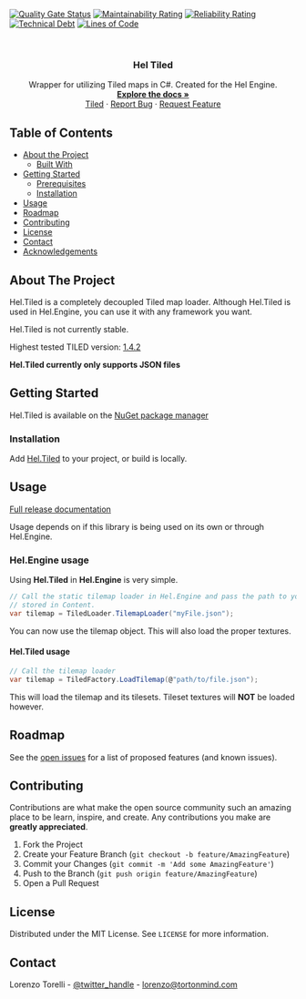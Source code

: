 
<!-- PROJECT SHIELDS -->
<!--
-->
[![Quality Gate Status](https://sonarcloud.io/api/project_badges/measure?project=HelEngine_Hel.Tiled&metric=alert_status)](https://sonarcloud.io/dashboard?id=HelEngine_Hel.Tiled)
[![Maintainability Rating](https://sonarcloud.io/api/project_badges/measure?project=HelEngine_Hel.Tiled&metric=sqale_rating)](https://sonarcloud.io/dashboard?id=HelEngine_Hel.Tiled)
[![Reliability Rating](https://sonarcloud.io/api/project_badges/measure?project=HelEngine_Hel.Tiled&metric=reliability_rating)](https://sonarcloud.io/dashboard?id=HelEngine_Hel.Tiled)
[![Technical Debt](https://sonarcloud.io/api/project_badges/measure?project=HelEngine_Hel.Tiled&metric=sqale_index)](https://sonarcloud.io/dashboard?id=HelEngine_Hel.Tiled)
[![Lines of Code](https://sonarcloud.io/api/project_badges/measure?project=HelEngine_Hel.Tiled&metric=ncloc)](https://sonarcloud.io/dashboard?id=HelEngine_Hel.Tiled)



<!-- PROJECT LOGO -->
<br />
<p align="center">

  <h3 align="center">Hel Tiled</h3>

  <p align="center">
    Wrapper for utilizing Tiled maps in C#. Created for the Hel Engine.
    <br />
    <a href="https://github.com/HelEngine/Hel.Tiled"><strong>Explore the docs »</strong></a>
    <br />
    <a href="https://www.mapeditor.org/">Tiled</a>
    ·
    <a href="https://github.com/HelEngine/Hel.Tiled/issues">Report Bug</a>
    ·
    <a href="https://github.com/HelEngine/Hel.Tiled/issues">Request Feature</a>
  </p>
</p>



<!-- TABLE OF CONTENTS -->
## Table of Contents

* [About the Project](#about-the-project)
  * [Built With](#built-with)
* [Getting Started](#getting-started)
  * [Prerequisites](#prerequisites)
  * [Installation](#installation)
* [Usage](#usage)
* [Roadmap](#roadmap)
* [Contributing](#contributing)
* [License](#license)
* [Contact](#contact)
* [Acknowledgements](#acknowledgements)



<!-- ABOUT THE PROJECT -->
## About The Project

Hel.Tiled is a completely decoupled Tiled map loader. Although Hel.Tiled is used in Hel.Engine, you can use it
with any framework you want. 

Hel.Tiled is not currently stable.

Highest tested TILED version: [1.4.2](https://github.com/bjorn/tiled/releases/tag/v1.4.2)

**Hel.Tiled currently only supports JSON files**

<!-- GETTING STARTED -->
## Getting Started

Hel.Tiled is available on the [NuGet package manager](https://www.nuget.org/packages/Hel.Tiled/) 

### Installation

Add [Hel.Tiled](https://www.nuget.org/packages/Hel.Tiled/) to your project, or build is locally.


## Usage

[Full release documentation](https://grimmzlytm.github.io/Hel/hel-tiled/Hel.Tiled.html)

Usage depends on if this library is being used on its own or through Hel.Engine.

### Hel.Engine usage
Using **Hel.Tiled** in **Hel.Engine** is very simple.

```c#
// Call the static tilemap loader in Hel.Engine and pass the path to your json file
// stored in Content.
var tilemap = TiledLoader.TilemapLoader("myFile.json");
```
You can now use the tilemap object. This will also load the proper textures.

#### Hel.Tiled usage

```c#
// Call the tilemap loader
var tilemap = TiledFactory.LoadTilemap(@"path/to/file.json");
```

This will load the tilemap and its tilesets. Tileset textures will **NOT** be loaded however. 

<!-- ROADMAP -->
## Roadmap

See the [open issues](https://github.com/HelEngine/Hel.Tiled/issues) for a list of proposed features (and known issues).


<!-- CONTRIBUTING -->
## Contributing

Contributions are what make the open source community such an amazing place to be learn, inspire, and create. Any contributions you make are **greatly appreciated**.

1. Fork the Project
2. Create your Feature Branch (`git checkout -b feature/AmazingFeature`)
3. Commit your Changes (`git commit -m 'Add some AmazingFeature'`)
4. Push to the Branch (`git push origin feature/AmazingFeature`)
5. Open a Pull Request



<!-- LICENSE -->
## License

Distributed under the MIT License. See `LICENSE` for more information.



<!-- CONTACT -->
## Contact

Lorenzo Torelli - [@twitter_handle](https://twitter.com/twitter_handle) - lorenzo@tortonmind.com

